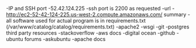 -IP and SSH port 
	-52.42.124.225
	-ssh port is 2200 as requested
-url 
	-http://ec2-52-42-124-225.us-west-2.compute.amazonaws.com/
summary
	-all software used for actual program is in requirements.txt (/var/www/catalog/catalog/requirements.txt)
	-apache2
	-wsgi
	-git
	-postgres
third party resources
	-stackoverflow
	-aws docs
	-digital ocean
	-github
	-ubuntu forums
	-askubuntu
	-apache docs


